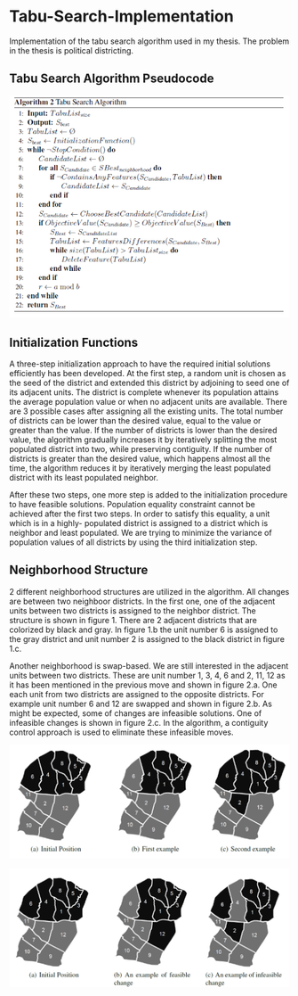 # Tabu-Search-Implementation
Implementation of the tabu search algorithm used in my thesis. The problem in the thesis is political districting. 

## Tabu Search Algorithm Pseudocode
<p align="center">
  <img src='images/tabuSearch.PNG'/>
</p>

## Initialization Functions

A three-step initialization approach to have the required initial solutions efficiently has been developed.
At the first step, a random unit is chosen as the seed of the district and extended
this district by adjoining to seed one of its adjacent units. The district is complete whenever
its population attains the average population value or when no adjacent units are
available. There are 3 possible cases after assigning all the existing units. The total number
of districts can be lower than the desired value, equal to the value or greater than the
value. If the number of districts is lower than the desired value, the algorithm gradually
increases it by iteratively splitting the most populated district into two, while preserving
contiguity. If the number of districts is greater than the desired value, which happens
almost all the time, the algorithm reduces it by iteratively merging the least populated
district with its least populated neighbor.

After these two steps, one more step is added to the initialization procedure to have feasible
solutions. Population equality constraint cannot be achieved after the first two steps.
In order to satisfy this equality, a unit which is in a highly- populated district is assigned
to a district which is neighbor and least populated. We are trying to minimize the variance
of population values of all districts by using the third initialization step.

## Neighborhood Structure 

2 different neighborhood structures are utilized in the algorithm. All changes are between
two neighboor districts. In the first one, one of the adjacent units between two districts is
assigned to the neighbor district. The structure is shown in figure 1. There are 2 adjacent
districts that are colorized by black and gray. In figure 1.b the unit number 6 is assigned
to the gray district and unit number 2 is assigned to the black district in figure 1.c.

Another neighborhood is swap-based. We are still interested in the adjacent units
between two districts. These are unit number 1, 3, 4, 6 and 2, 11, 12 as it has been
mentioned in the previous move and shown in figure 2.a. One each unit from two districts
are assigned to the opposite districts. For example unit number 6 and 12 are swapped
and shown in figure 2.b. As might be expected, some of changes are infeasible solutions.
One of infeasible changes is shown in figure 2.c. In the algorithm, a contiguity control
approach is used to eliminate these infeasible moves.

<p align="center">
  <img src='images/ns.PNG'/>
</p>

<p align="center">
  <img src='images/ns2.PNG'/>
</p>
